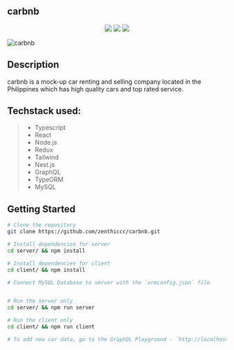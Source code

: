 ## carbnb
<p align="center">
  <img src="https://img.shields.io/badge/MAINTAINED-YES-green?style=for-the-badge">
  <img src="https://img.shields.io/badge/LICENSE-MIT-blue?style=for-the-badge">
  <img src="https://img.shields.io/github/issues/zenthiccc/carbnb?style=for-the-badge">
</p>

![carbnb](demo/demo.gif)

## Description
carbnb is a mock-up car renting and selling company located in the Philippines which has high quality cars and top rated service.

## Techstack used:
> - Typescript
> - React
> - Node.js
> - Redux
> - Tailwind 
> - Nest.js
> - GraphQL
> - TypeORM
> - MySQL


## Getting Started

```bash
# Clone the repository
git clone https://github.com/zenthiccc/carbnb.git
```
```bash
# Install dependencies for server
cd server/ && npm install

# Install dependencies for client
cd client/ && npm install
```
```bash
# Connect MySQL Database to server with the `ormconfig.json` file
```
```bash

# Run the server only
cd server/ && npm run server

# Run the client only
cd client/ && npm run client

```

```bash
# To add new car data, go to the GraphQL Playground - `http://localhost:5000/graphql`
```
